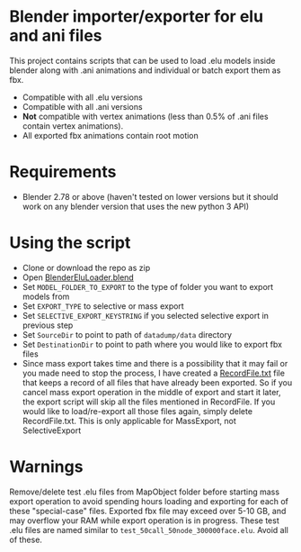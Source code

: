 # Blender importer/exporter for elu and ani files

This project contains scripts that can be used to load .elu models inside blender along with .ani animations and individual or batch export them as fbx.

* Compatible with all .elu versions
* Compatible with all .ani versions
* **Not** compatible with vertex animations (less than 0.5% of .ani files contain vertex animations).
* All exported fbx animations contain root motion

# Requirements

* Blender 2.78 or above (haven't tested on lower versions but it should work on any blender version that uses the new python 3 API)

# Using the script

* Clone or download the repo as zip
* Open [BlenderEluLoader.blend](/elu-ani-importer/Blender)
* Set `MODEL_FOLDER_TO_EXPORT` to the type of folder you want to export models from
* Set `EXPORT_TYPE` to selective or mass export
* Set `SELECTIVE_EXPORT_KEYSTRING` if you selected selective export in previous step
* Set `SourceDir` to point to path of `datadump/data` directory
* Set `DestinationDir` to point to path where you would like to export fbx files
* Since mass export takes time and there is a possibility that it may fail or you made need to stop the process, I have created a [RecordFile.txt](/elu-ani-importer/Blender/Logs/RecordFile.txt) file that keeps a record of all files that have already been exported. So if you cancel mass export operation in the middle of export and start it later, the export script will skip all the files mentioned in RecordFile. If you would like to load/re-export all those files again, simply delete RecordFile.txt. This is only applicable for MassExport, not SelectiveExport

# Warnings

Remove/delete test .elu files from MapObject folder before starting mass export operation to avoid spending hours loading and exporting for each of these "special-case" files. Exported fbx file may exceed over 5-10 GB, and may overflow your RAM while export operation is in progress.
These test .elu files are named similar to `test_50call_50node_300000face.elu`. Avoid all of these.
